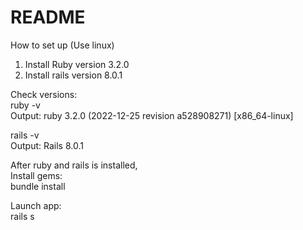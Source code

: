 # README

How to set up
(Use linux)

1. Install Ruby version 3.2.0
2. Install rails version 8.0.1

Check versions:  
ruby -v  
Output: ruby 3.2.0 (2022-12-25 revision a528908271) [x86_64-linux]

rails -v  
Output: Rails 8.0.1  

After ruby and rails is installed,  
Install gems:  
bundle install


Launch app:  
rails s
